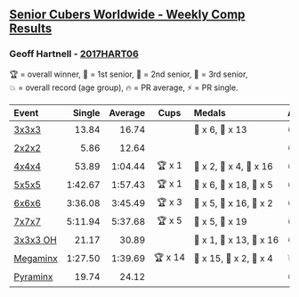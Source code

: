<style>table {white-space: nowrap;}</style>

## [Senior Cubers Worldwide - Weekly Comp Results](/scw-comp/results/)
### Geoff Hartnell - [2017HART06](https://www.worldcubeassociation.org/persons/2017HART06)

<span style="white-space: nowrap;">🏆 = overall winner</span>, <span style="white-space: nowrap;">🥇 = 1st senior</span>, <span style="white-space: nowrap;">🥈 = 2nd senior</span>, <span style="white-space: nowrap;">🥉 = 3rd senior</span>, <span style="white-space: nowrap;">💥 = overall record (age group)</span>, <span style="white-space: nowrap;">🔥 = PR average</span>, <span style="white-space: nowrap;">⚡ = PR single</span>.

| Event | Single | Average | Cups | Medals | Achievements|
| :-- | --: | --: | :--: | :-- | :-- |
| [3x3x3](333.md) | 13.84 | 16.74 |  | 🥈 x 6, 🥉 x 13 | 🔥 x 9, ⚡ x 5 |
| [2x2x2](222.md) | 5.86 | 12.64 |  |  | 🔥 x 1, ⚡ x 1 |
| [4x4x4](444.md) | 53.89 | 1:04.44 | 🏆 x 1 | 🥇 x 2, 🥈 x 4, 🥉 x 16 | 🔥 x 4, ⚡ x 7 |
| [5x5x5](555.md) | 1:42.67 | 1:57.43 | 🏆 x 1 | 🥇 x 6, 🥈 x 18, 🥉 x 5 | 🔥 x 6, ⚡ x 4 |
| [6x6x6](666.md) | 3:36.08 | 3:45.49 | 🏆 x 3 | 🥇 x 5, 🥈 x 16, 🥉 x 2 | 🔥 x 4, ⚡ x 3 |
| [7x7x7](777.md) | 5:11.94 | 5:37.68 | 🏆 x 5 | 🥇 x 5, 🥈 x 19 | 🔥 x 3, ⚡ x 5 |
| [3x3x3 OH](333oh.md) | 21.17 | 30.89 |  | 🥇 x 1, 🥈 x 13, 🥉 x 16 | 🔥 x 6, ⚡ x 6 |
| [Megaminx](minx.md) | 1:27.50 | 1:39.69 | 🏆 x 14 | 🥇 x 15, 🥈 x 2, 🥉 x 4 | 💥 x 5, 🔥 x 2, ⚡ x 5 |
| [Pyraminx](pyram.md) | 19.74 | 24.12 |  |  | 🔥 x 1, ⚡ x 1 |

<!-- Global site tag (gtag.js) - Google Analytics -->
<script async src="https://www.googletagmanager.com/gtag/js?id=UA-86348435-3"></script>
<script>window.dataLayer = window.dataLayer || []; function gtag() {dataLayer.push(arguments);} gtag('js', new Date()); gtag('config', 'UA-86348435-3');</script>

